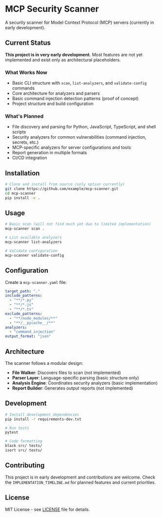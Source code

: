 # MCP Security Scanner

A security scanner for Model Context Protocol (MCP) servers (currently in early development).

## Current Status

 **This project is in very early development.** Most features are not yet implemented and exist only as architectural placeholders.

### What Works Now
- Basic CLI structure with `scan`, `list-analyzers`, and `validate-config` commands
- Core architecture for analyzers and parsers
- Basic command injection detection patterns (proof of concept)
- Project structure and build configuration

### What's Planned
- File discovery and parsing for Python, JavaScript, TypeScript, and shell scripts
- Security analyzers for common vulnerabilities (command injection, secrets, etc.)
- MCP-specific analyzers for server configurations and tools
- Report generation in multiple formats
- CI/CD integration

## Installation

```bash
# Clone and install from source (only option currently)
git clone https://github.com/example/mcp-scanner.git
cd mcp-scanner
pip install -e .
```

## Usage

```bash
# Basic scan (will not find much yet due to limited implementation)
mcp-scanner scan .

# List available analyzers
mcp-scanner list-analyzers

# Validate configuration
mcp-scanner validate-config
```

## Configuration

Create a `mcp-scanner.yaml` file:

```yaml
target_path: "."
include_patterns:
  - "**/*.py"
  - "**/*.js"
  - "**/*.ts"
exclude_patterns:
  - "**/node_modules/**"
  - "**/__pycache__/**"
analyzers:
  - "command_injection"
output_format: "json"
```

## Architecture

The scanner follows a modular design:

- **File Walker**: Discovers files to scan (not implemented)
- **Parser Layer**: Language-specific parsing (basic structure only)
- **Analysis Engine**: Coordinates security analyzers (basic implementation)
- **Report Builder**: Generates output reports (not implemented)

## Development

```bash
# Install development dependencies
pip install -r requirements-dev.txt

# Run tests
pytest

# Code formatting
black src/ tests/
isort src/ tests/
```

## Contributing

This project is in early development and contributions are welcome. Check the `IMPLEMENTATION_TIMELINE.md` for planned features and current priorities.

## License

MIT License - see [LICENSE](LICENSE) file for details.